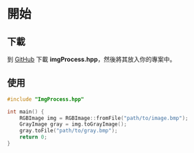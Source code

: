 # 開始

## 下載

到 [GitHub](https://github.com/yappy2000d/Image-Processsing/blob/main/imgProcess.hpp) 下載 **imgProcess.hpp**，然後將其放入你的專案中。

## 使用

```cpp
#include "ImgProcess.hpp"

int main() {
    RGBImage img = RGBImage::fromFile("path/to/image.bmp");
    GrayImage gray = img.toGrayImage();
    gray.toFile("path/to/gray.bmp");
    return 0;
}
```

